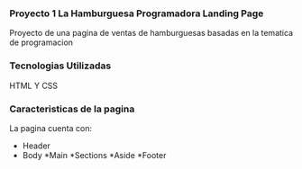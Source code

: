 ### Proyecto 1 La Hamburguesa Programadora Landing Page

Proyecto de una pagina de ventas de hamburguesas basadas en la tematica de programacion

### Tecnologias Utilizadas

HTML Y CSS

### Caracteristicas de la pagina

La pagina cuenta con:
* Header
* Body
*Main
*Sections
*Aside
*Footer
